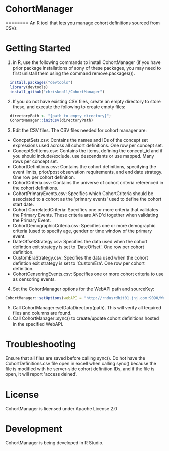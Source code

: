 # CohortManager
========
An R tool that lets you manage cohort definitions sourced from CSVs

 
Getting Started
===============

1. in R, use the following commands to install CohortManager (if you have prior package installations of aony of these packages, you may need to first unistall them using the command remove.packages()).
  ```r
    install.packages("devtools")
    library(devtools)
    install_github("chrisknoll/CohortManager")
  ```
  
2. If you do not have existing CSV files, create an empty directory to store these, and execute the following to create empty files:
  ```r
    directoryPath <- "{path to empty directory}";
    CohortManager::initCsv(directoryPath)
  ```
3. Edit the CSV files. The CSV files needed for cohort manager are:
 * ConcpetSets.csv: Contains the names and IDs of the concept set expressions used across all cohort definitions. One row per concept set.
 * ConceptSetItems.csv: Contains the items, defining the concept_id and if you should include/exclude, use descendants or use mapped. Many rows per concept set.
 * CohortDefinitions.csv: Contains the cohort definitions, specifying the event limits, prior/post observation requirements, and end date strategy.  One row per cohort definition.
 * CohortCriteria.csv: Contains the universe of cohort criteria referenced in the cohort definitions.
 * CohortPrimaryEvents.csv: Specifies which CohortCriteria should be associated to a cohort as the 'primary events' used to define the cohort start date.
 * Cohort CorrelatedCriteria: Specifies one or more criteria that validates the Primary Events. These criteria are AND'd together when validating the Primary Event.
 * CohortDemographicCriteria.csv: Specifies one or more demographic criteria (used to specify age, gender or time window of the primary event.
 * DateOffsetStrategy.csv: Specifies the data used when the cohort defintion exit strategy is set to 'DateOffset'. One row per cohort definition.
 * CustomEraStrategy.csv: Specifies the data used when the cohort defintion exit strategy is set to 'CustomEra'. One row per cohort definition.
 * CohortCensoringEvents.csv: Specifies one or more cohort criteria to use as censoring events.
4. Set the CohortManager options for the WebAPI path and sourceKey:
  ```r
  CohortManager::setOptions(webAPI = "http://rndusrdhit01.jnj.com:9090/WebAPI", sourceKey = "VOCABULARY_20161218");
  ```
5. Call CohortManager::setDataDirectory(path).  This will verify all tequired files and columns are found.
6. Call CohortManager::sync() to create/update cohort definitions hosted in the specified WebAPI.

Troubleshooting
===============
Ensure that all files are saved before calling sync().
Do hot have the CohortDefinitions.csv file open in excell when calling sync() because the file is modified with he server-side cohort definition IDs, and if the file is open, it will report 'access deined'.

License
=======
CohortManager is licensed under Apache License 2.0

Development
===========
CohortManager is being developed in R Studio.

